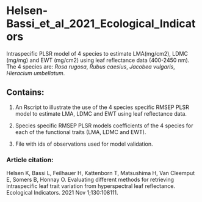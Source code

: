 # Helsen-Bassi_et_al_2021_Ecological_Indicators
Intraspecific PLSR model of 4 species to estimate LMA(mg/cm2), LDMC (mg/mg) and EWT (mg/cm2) using leaf reflectance data (400-2450 nm). The 4 species are: *Rosa rugosa*, *Rubus caesius*, *Jacobea vulgaris*, *Hieracium umbellatum*.

## Contains:
1) An Rscript to illustrate the use of the 4 species specific RMSEP PLSR model to estimate LMA, LDMC and EWT using leaf reflectance data.

2) Species specific RMSEP PLSR models coefficients of the 4 species for each of the functional traits (LMA, LDMC and EWT).

3) File with ids of observations used for model validation.

### Article citation:
Helsen K, Bassi L, Feilhauer H, Kattenborn T, Matsushima H, Van Cleemput E, Somers B, Honnay O. Evaluating different methods for retrieving intraspecific leaf trait variation from hyperspectral leaf reflectance. Ecological Indicators. 2021 Nov 1;130:108111.
